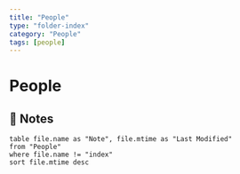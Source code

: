 ```yaml
---
title: "People"
type: "folder-index"
category: "People"
tags: [people]
---
```


# People

## 📄 Notes
```dataview
table file.name as "Note", file.mtime as "Last Modified"
from "People"
where file.name != "index"
sort file.mtime desc
```
